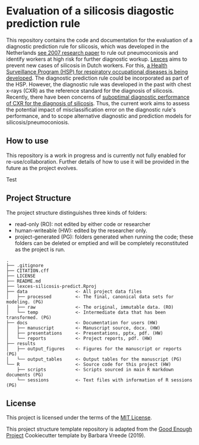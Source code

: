 # Evaluation of a silicosis diagostic prediction rule

This repository contains the code and documentation for the evaluation of a diagnostic prediction rule for silicosis, which was developed in the Netherlands [see 2007 research paper](https://oem.bmj.com/lookup/doi/10.1136/oem.2006.027904) to rule out pneumoconiosis and identify workers at high risk for further diagnostic workup. [Lexces](https://www.lexces.nl/) aims to prevent new cases of silicosis in Dutch workers. For this, [a Health Surveillance Program (HSP) for respiratory occupational diseases is being developed](https://www.lexces.nl/en/node/52). The diagnostic prediction rule could be incorporated as part of the HSP. However, the diagnostic rule was developed in the past with chest x-rays (CXR) as the reference standard for the diagnosis of silicosis. Recently, there have been concerns of [suboptimal diagnostic performance of CXR for the diagnosis of silicosis](https://onlinelibrary.wiley.com/doi/10.1111/resp.14755). Thus, the current work aims to assess the potential impact of misclassification error on the diagnostic rule's performance, and to scope alternative diagnostic and prediction models for silicosis/pneumoconiosis. 

## How to use 

This repository is a work in progress and is currently not fully enabled for re-use/collaboration. Further details of how to use it will be provided in the future as the project evolves.

Test 

## Project Structure

The project structure distinguishes three kinds of folders:
- read-only (RO): not edited by either code or researcher
- human-writeable (HW): edited by the researcher only.
- project-generated (PG): folders generated when running the code; these folders can be deleted or emptied and will be completely reconstituted as the project is run.

```         
.
├── .gitignore
├── CITATION.cff
├── LICENSE
├── README.md
├── lexces-silicosis-predict.Rproj
├── data                  <- All project data files
│   ├── processed         <- The final, canonical data sets for modeling. (PG)
│   ├── raw               <- The original, immutable data. (RO)
│   └── temp              <- Intermediate data that has been transformed. (PG)
├── docs                  <- Documentation for users (HW)
│   ├── manuscript        <- Manuscript source, docx. (HW)
│   ├── presentations     <- Presentations, pptx, pdf. (HW)
│   └── reports           <- Project reports, pdf. (HW)
├── results
│   ├── output_figures    <- Figures for the manuscript or reports (PG)
│   └── output_tables     <- Output tables for the manuscript (PG)
└── R                     <- Source code for this project (HW)
    ├── scripts           <- Scripts sourced in main R markdown documents (PG)
    └── sessions          <- Text files with information of R sessions (PG)

```

## License

This project is licensed under the terms of the [MIT License](/LICENSE).

This project structure template repository is adapted from the [Good Enough Project](https://github.com/bvreede/good-enough-project) Cookiecutter template by Barbara Vreede (2019).
